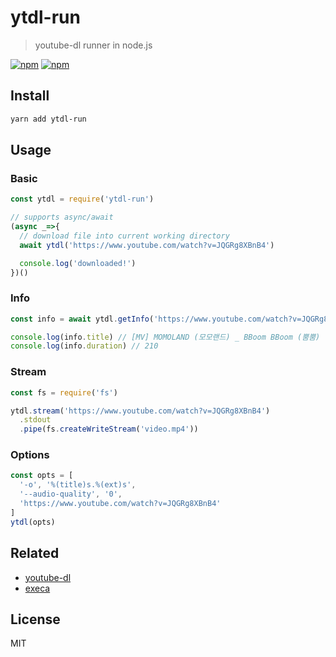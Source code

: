 # ytdl-run
> youtube-dl runner in node.js

[![npm](https://img.shields.io/npm/v/ytdl-run.svg?style=flat-square)](https://www.npmjs.com/package/ytdl-run)
[![npm](https://img.shields.io/npm/dt/ytdl-run.svg?style=flat-square)](https://www.npmjs.com/package/ytdl-run)

## Install
``` sh
yarn add ytdl-run
```

## Usage

### Basic
```js
const ytdl = require('ytdl-run')

// supports async/await
(async _=>{
  // download file into current working directory
  await ytdl('https://www.youtube.com/watch?v=JQGRg8XBnB4')

  console.log('downloaded!')
})()
```

### Info
```js
const info = await ytdl.getInfo('https://www.youtube.com/watch?v=JQGRg8XBnB4')

console.log(info.title) // [MV] MOMOLAND (모모랜드) _ BBoom BBoom (뿜뿜)
console.log(info.duration) // 210
```

### Stream 
```js
const fs = require('fs')

ytdl.stream('https://www.youtube.com/watch?v=JQGRg8XBnB4')
  .stdout
  .pipe(fs.createWriteStream('video.mp4'))
```

### Options
```js
const opts = [
  '-o', '%(title)s.%(ext)s',
  '--audio-quality', '0',
  'https://www.youtube.com/watch?v=JQGRg8XBnB4'
]
ytdl(opts)
```

## Related
- [youtube-dl](https://rg3.github.io/youtube-dl/)
- [execa](https://github.com/sindresorhus/execa)

## License
MIT